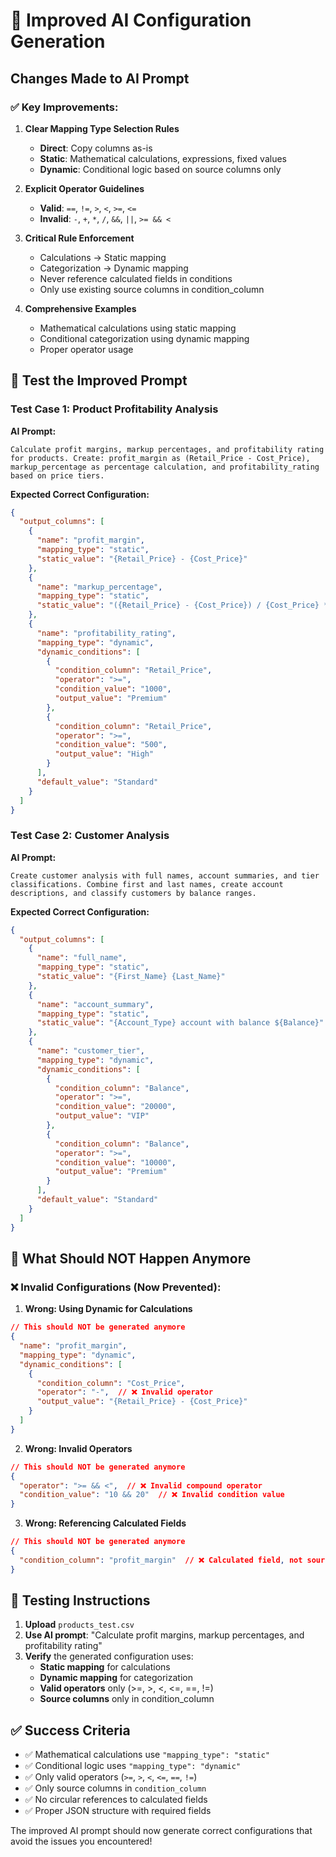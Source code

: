 # 🤖 Improved AI Configuration Generation

## Changes Made to AI Prompt

### ✅ **Key Improvements:**

1. **Clear Mapping Type Selection Rules**
   - **Direct**: Copy columns as-is
   - **Static**: Mathematical calculations, expressions, fixed values
   - **Dynamic**: Conditional logic based on source columns only

2. **Explicit Operator Guidelines**
   - **Valid**: `==`, `!=`, `>`, `<`, `>=`, `<=`
   - **Invalid**: `-`, `+`, `*`, `/`, `&&`, `||`, `>= && <`

3. **Critical Rule Enforcement**
   - Calculations → Static mapping
   - Categorization → Dynamic mapping  
   - Never reference calculated fields in conditions
   - Only use existing source columns in condition_column

4. **Comprehensive Examples**
   - Mathematical calculations using static mapping
   - Conditional categorization using dynamic mapping
   - Proper operator usage

## 🧪 **Test the Improved Prompt**

### **Test Case 1: Product Profitability Analysis**

**AI Prompt:**
```
Calculate profit margins, markup percentages, and profitability rating for products. Create: profit_margin as (Retail_Price - Cost_Price), markup_percentage as percentage calculation, and profitability_rating based on price tiers.
```

**Expected Correct Configuration:**
```json
{
  "output_columns": [
    {
      "name": "profit_margin",
      "mapping_type": "static",
      "static_value": "{Retail_Price} - {Cost_Price}"
    },
    {
      "name": "markup_percentage", 
      "mapping_type": "static",
      "static_value": "({Retail_Price} - {Cost_Price}) / {Cost_Price} * 100"
    },
    {
      "name": "profitability_rating",
      "mapping_type": "dynamic", 
      "dynamic_conditions": [
        {
          "condition_column": "Retail_Price",
          "operator": ">=",
          "condition_value": "1000",
          "output_value": "Premium"
        },
        {
          "condition_column": "Retail_Price",
          "operator": ">=", 
          "condition_value": "500",
          "output_value": "High"
        }
      ],
      "default_value": "Standard"
    }
  ]
}
```

### **Test Case 2: Customer Analysis**

**AI Prompt:**
```
Create customer analysis with full names, account summaries, and tier classifications. Combine first and last names, create account descriptions, and classify customers by balance ranges.
```

**Expected Correct Configuration:**
```json
{
  "output_columns": [
    {
      "name": "full_name",
      "mapping_type": "static",
      "static_value": "{First_Name} {Last_Name}"
    },
    {
      "name": "account_summary",
      "mapping_type": "static", 
      "static_value": "{Account_Type} account with balance ${Balance}"
    },
    {
      "name": "customer_tier",
      "mapping_type": "dynamic",
      "dynamic_conditions": [
        {
          "condition_column": "Balance",
          "operator": ">=",
          "condition_value": "20000", 
          "output_value": "VIP"
        },
        {
          "condition_column": "Balance",
          "operator": ">=",
          "condition_value": "10000",
          "output_value": "Premium"
        }
      ],
      "default_value": "Standard"
    }
  ]
}
```

## 🚨 **What Should NOT Happen Anymore**

### ❌ **Invalid Configurations (Now Prevented):**

1. **Wrong: Using Dynamic for Calculations**
```json
// This should NOT be generated anymore
{
  "name": "profit_margin",
  "mapping_type": "dynamic", 
  "dynamic_conditions": [
    {
      "condition_column": "Cost_Price",
      "operator": "-",  // ❌ Invalid operator
      "output_value": "{Retail_Price} - {Cost_Price}"
    }
  ]
}
```

2. **Wrong: Invalid Operators**
```json
// This should NOT be generated anymore
{
  "operator": ">= && <",  // ❌ Invalid compound operator
  "condition_value": "10 && 20"  // ❌ Invalid condition value
}
```

3. **Wrong: Referencing Calculated Fields**
```json
// This should NOT be generated anymore
{
  "condition_column": "profit_margin"  // ❌ Calculated field, not source
}
```

## 🎯 **Testing Instructions**

1. **Upload** `products_test.csv` 
2. **Use AI prompt**: "Calculate profit margins, markup percentages, and profitability rating"
3. **Verify** the generated configuration uses:
   - **Static mapping** for calculations
   - **Dynamic mapping** for categorization
   - **Valid operators** only (>=, >, <, <=, ==, !=)
   - **Source columns** only in condition_column

## ✅ **Success Criteria**

- ✅ Mathematical calculations use `"mapping_type": "static"`
- ✅ Conditional logic uses `"mapping_type": "dynamic"`
- ✅ Only valid operators (`>=`, `>`, `<`, `<=`, `==`, `!=`)
- ✅ Only source columns in `condition_column`
- ✅ No circular references to calculated fields
- ✅ Proper JSON structure with required fields

The improved AI prompt should now generate correct configurations that avoid the issues you encountered!